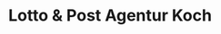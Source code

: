 ---
title: "Lotto & Post Agentur Koch"
url: /paderborn/lotto-und-post-agentur-koch/
shop: Zeitungen
---
